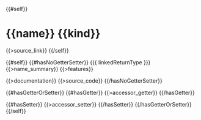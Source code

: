 {{#self}}
# {{name}} {{kind}}

{{>source_link}}
{{/self}}

{{#self}}
{{#hasNoGetterSetter}}
{{{ linkedReturnType }}} {{>name_summary}}
{{>features}}

{{>documentation}}
{{>source_code}}
{{/hasNoGetterSetter}}

{{#hasGetterOrSetter}}
{{#hasGetter}}
{{>accessor_getter}}
{{/hasGetter}}

{{#hasSetter}}
{{>accessor_setter}}
{{/hasSetter}}
{{/hasGetterOrSetter}}
{{/self}}
